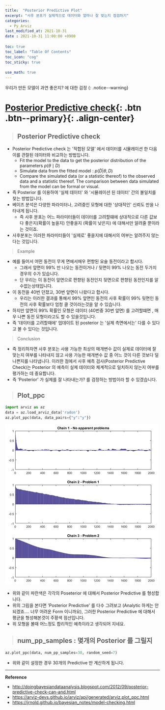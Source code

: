 ```yaml
---
title:  "Posterior Predictive Plot"
excerpt: "사후 분포가 실제적으로 데이터와 얼마나 잘 맞는지 점검하기"
categories:
  - Py_Arviz
last_modified_at: 2021-10-31
date : 2021-10-31 11:00:00 +0900

toc: true
toc_label: "Table Of Contents"
toc_icon: "cog"
toc_sticky: true

use_math: true
---
```


 우리가 만든 모델이 과연 좋은지? 에 대한 검정
{: .notice--warning}

# [Posterior Predictive check](#link){: .btn .btn--primary}{: .align-center}

> ## Posterior Predictive check

- Posterior Predictive check 는 '적합된 모델' 에서 데이터를 시뮬레이션 한 다음 이를 관찰된 데이터와 비교하는 방법입니다. 
  - Fit the model to the data to get the posterior distribution of the parameters $p(\theta \mid D)$
  - Simulate data from the fitted model : $p(\tilde{D} | \theta, D)$
  - Compare the simulated data (or a statistic thereof) to the observed data and a statistic thereof. The comparison between data simulated from the model can be formal or visual.
- 즉 Posterior 를 이용하여 '실제 데이터' 와 '시뮬레이션 된 데이터' 간의 불일치를 찾는 방법입니다. 
- 베이즈 분석은 다양한 파라미터나, 고려중인 모형에 대한 '상대적인' 신뢰도 만을 나타내게 됩니다.
  - 즉 사후 분포는 어느 파라미터들이 데이터를 고려할떄에 상대적으로 다른 값보다 좋은지(확률이 높을지) 안좋을지 (확률이 낮은지) 에 대해서만 알려줄 뿐이라는 것이죠. 
- 사후분포는 이러한 파라미터들이 '실제로' 좋을지에 대해서의 여부는 알려주지 않는다는 것입니다.

> Example

- 예를 들어서 어떤 동전이 무게 면에서매우 편향된 요술 동전이라고 합시다. 
  - 그래서 앞면이 99% 만 나오는 동전이거나 / 뒷면이 99% 나오는 동전 두가지 경우의 수가 있습니다. 
  - 단 우리는 이 동전이 앞면으로 편향된 동전인지 뒷면으로 편향된 동전인지를 알 수없는상태입니다.
- 이 동전을 40번 던졌고, 30번 앞면이 나왔다고 합시다. 
  - 우리는 이러한 결과를 통해서 99% 앞면인 동전의 사후 확률이 99% 뒷면인 동전의 사후 확률보다 엄청 클 것이라는것을 알 수 있습니다. 
- 하지만 앞면이 99% 확률인 모형은 데이터 (40번중 30번 앞면) 를 고려할떄면 , 매우 나쁜 동전 모형이라고도 할 수 있을것입니다. 
- 즉 '데이터를 고려할때에' 업데이트 된 posterior 는 '실제 측면에서는' 다를 수 있다고 볼 수 있다는 것입니다.

> Conclusion

- 즉 정리하자면 사후 분포는 사용 가능한 최상의 매개변수 값이 실제로 데이터에 잘 맞는지 여부를 나타내지 않고 사용 가능한 매개변수 값 중 어느 것이 다른 것보다 덜 나쁜지를 나타냅니다. 이러한 점에서 사후 예측 검사(Posterior Predictive Check)는 Posterior 의 예측이 실제 데이터와 체계적으로 일치하지 않는지 여부를 평가하는 데 중요합니다.
- 즉 'Posterior' 가 실제를 잘 나타내는가? 를 검정하는 방법이라 할 수 있겠습니다.

> ## Plot_ppc

```python
import arviz as az
data = az.load_arviz_data('radon')
az.plot_ppc(data, data_pairs={"y":"y"})
```

![png](/assets/images/Python/48_1.png)

- 위와 같이 파란색은 각각의 Poseterior 에 대해서 Posterior Predictive 를 형성합니다.
- 위의 그림을 본다면 'Posterior Predictive' 를 다수 그려보고 (Analytic 하게는 안되겠죠.... 너무 어려운 Form 이니까요), 그러한 Posterior Predictive 에 대해서 평균을 형성해본것이 주황색 점선입니다.
- 위 모형을 볼때 어느정도 합리적인 예측이라고 생각되어 지네요.

> ## num_pp_samples : 몇개의 Posterior 를 그릴지

```python
az.plot_ppc(data, num_pp_samples=30, random_seed=7)
```

- 위와 같이 설정한 경우 30개의 Predictive 만 계산하게 됩니다.

---

**Reference**

- <http://doingbayesiandataanalysis.blogspot.com/2012/09/posterior-predictive-check-can-and.html>
- <https://arviz-devs.github.io/arviz/api/generated/arviz.plot_ppc.html>
- <https://jrnold.github.io/bayesian_notes/model-checking.html>



